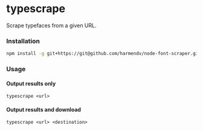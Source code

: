 # typescrape
Scrape typefaces from a given URL.

### Installation
```bash
npm install -g git+https://git@github.com/harmendv/node-font-scraper.git
```

### Usage
#### Output results only
```
typescrape <url>
```

#### Output results and download
```
typescrape <url> <destination>
```
